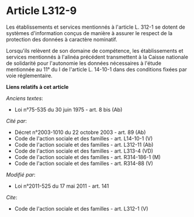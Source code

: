 # Article L312-9

Les établissements et services mentionnés à l'article L. 312-1 se dotent de systèmes d'information conçus de manière à
assurer le respect de la protection des données à caractère nominatif. 

Lorsqu'ils relèvent de son domaine de compétence, les établissements et services mentionnés à l'alinéa précédent transmettent
à la Caisse nationale de solidarité pour l'autonomie les données nécessaires à l'étude mentionnée au 11° du I de l'article L.
14-10-1 dans des conditions fixées par voie réglementaire.

**Liens relatifs à cet article**

_Anciens textes_:

  - Loi n°75-535 du 30 juin 1975 - art. 8 bis (Ab)

_Cité par_:

  - Décret n°2003-1010 du 22 octobre 2003 - art. 89 (Ab)
  - Code de l'action sociale et des familles - art. L14-10-1 (V)
  - Code de l'action sociale et des familles - art. L312-11 (Ab)
  - Code de l'action sociale et des familles - art. L313-4 (VD)
  - Code de l'action sociale et des familles - art. R314-186-1 (M)
  - Code de l'action sociale et des familles - art. R314-88 (V)

_Modifié par_:

  - Loi n°2011-525 du 17 mai 2011 - art. 141

_Cite_:

  - Code de l'action sociale et des familles - art. L312-1 (V)
